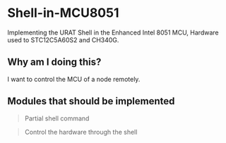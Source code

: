 # Shell-in-MCU8051
Implementing the URAT Shell in the Enhanced Intel 8051 MCU, Hardware used to STC12C5A60S2 and CH340G.

## Why am I doing this?
I want to control the MCU of a node remotely.

## Modules that should be implemented
> Partial shell command

> Control the hardware through the shell

